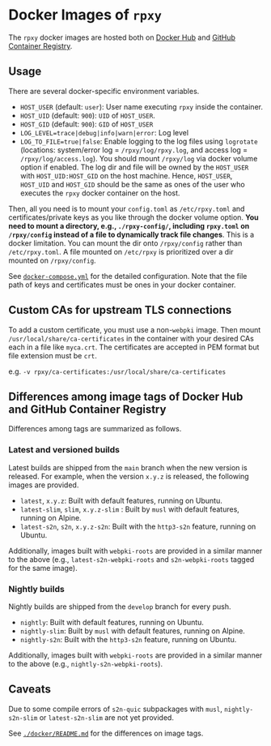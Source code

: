 # Docker Images of `rpxy`

The `rpxy` docker images are hosted both on [Docker Hub](https://hub.docker.com/r/jqtype/rpxy) and [GitHub Container Registry](https://github.com/junkurihara/rust-rpxy/pkgs/container/rust-rpxy).

## Usage

There are several docker-specific environment variables.

- `HOST_USER` (default: `user`): User name executing `rpxy` inside the container.
- `HOST_UID` (default: `900`): `UID` of `HOST_USER`.
- `HOST_GID` (default: `900`): `GID` of `HOST_USER`
- `LOG_LEVEL=trace|debug|info|warn|error`: Log level
- `LOG_TO_FILE=true|false`: Enable logging to the log files using `logrotate` (locations: system/error log = `/rpxy/log/rpxy.log`, and access log = `/rpxy/log/access.log`). You should mount `/rpxy/log` via docker volume option if enabled. The log dir and file will be owned by the `HOST_USER` with `HOST_UID:HOST_GID` on the host machine. Hence, `HOST_USER`, `HOST_UID` and `HOST_GID` should be the same as ones of the user who executes the `rpxy` docker container on the host.

Then, all you need is to mount your `config.toml` as `/etc/rpxy.toml` and certificates/private keys as you like through the docker volume option. **You need to mount a directory, e.g., `./rpxy-config/`, including `rpxy.toml` on `/rpxy/config` instead of a file to dynamically track file changes**. This is a docker limitation. You can mount the dir onto `/rpxy/config` rather than `/etc/rpxy.toml`. A file mounted on `/etc/rpxy` is prioritized over a dir mounted on `/rpxy/config`.

See [`docker-compose.yml`](./docker-compose.yml) for the detailed configuration. Note that the file path of keys and certificates must be ones in your docker container.

## Custom CAs for upstream TLS connections

To add a custom certificate, you must use a non-`webpki` image. Then mount `/usr/local/share/ca-certificates` in the container with your desired CAs each in a file like `myca.crt`. The certificates are accepted in PEM format but file extension must be `crt`.

e.g. `-v rpxy/ca-certificates:/usr/local/share/ca-certificates`

## Differences among image tags of Docker Hub and GitHub Container Registry

Differences among tags are summarized as follows.

### Latest and versioned builds

Latest builds are shipped from the `main` branch when the new version is released. For example, when the version `x.y.z` is released, the following images are provided.

- `latest`, `x.y.z`: Built with default features, running on Ubuntu.
- `latest-slim`, `slim`, `x.y.z-slim` : Built by `musl` with default features, running on Alpine.
- `latest-s2n`, `s2n`, `x.y.z-s2n`: Built with the `http3-s2n` feature, running on Ubuntu.

Additionally, images built with `webpki-roots` are provided in a similar manner to the above (e.g., `latest-s2n-webpki-roots` and `s2n-webpki-roots` tagged for the same image).

### Nightly builds

Nightly builds are shipped from the `develop` branch for every push.

- `nightly`: Built with default features, running on Ubuntu.
- `nightly-slim`: Built by `musl` with default features, running on Alpine.
- `nightly-s2n`: Built with the `http3-s2n` feature, running on Ubuntu.

Additionally, images built with `webpki-roots` are provided in a similar manner to the above (e.g., `nightly-s2n-webpki-roots`).

## Caveats

Due to some compile errors of `s2n-quic` subpackages with `musl`, `nightly-s2n-slim` or `latest-s2n-slim` are not yet provided.

See [`./docker/README.md`](./docker/README.md) for the differences on image tags.
